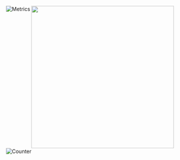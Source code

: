 <p align="left">
  <img align="left" alt="Metrics" src="https://gist.githubusercontent.com/yyuueexxiinngg/28f8f9233713a04e41a418adf090376d/raw/general.svg">
  <a href="https://blog.hoshi.tech/">
    <img align="left" width="390" src="https://gist.githubusercontent.com/yyuueexxiinngg/28f8f9233713a04e41a418adf090376d/raw/additional.svg"></img>
  </a>
  <img align="left" alt="Counter" src="https://count.getloli.com/get/@:yyuueexxiinngg?theme=rule34">
</p>
